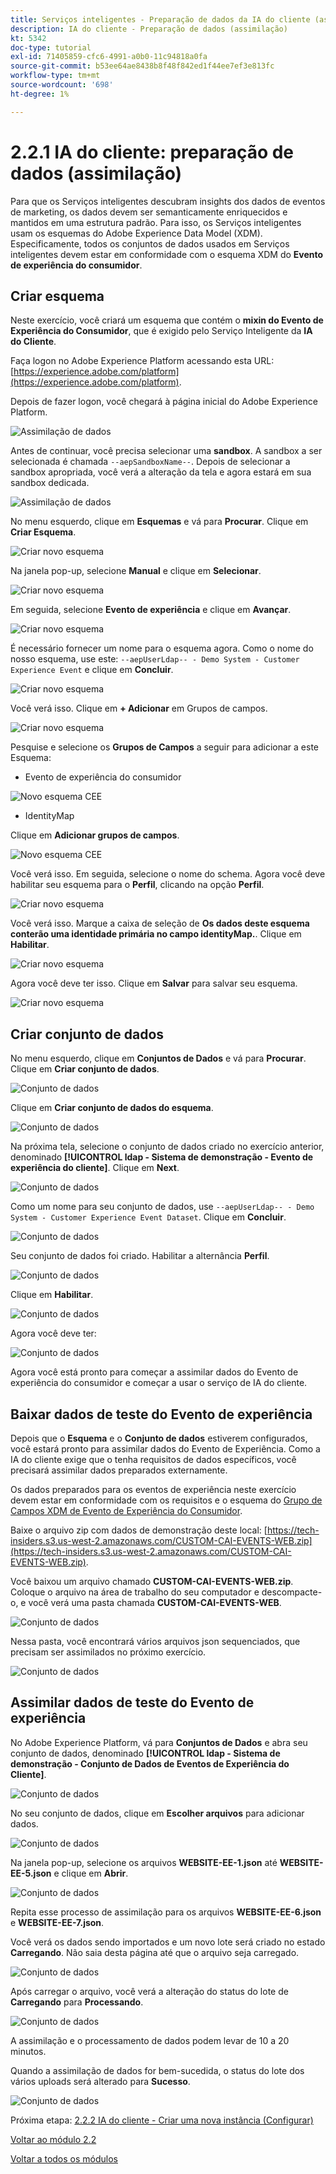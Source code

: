 ```yaml
---
title: Serviços inteligentes - Preparação de dados da IA do cliente (assimilação)
description: IA do cliente - Preparação de dados (assimilação)
kt: 5342
doc-type: tutorial
exl-id: 71405859-cfc6-4991-a0b0-11c94818a0fa
source-git-commit: b53ee64ae8438b8f48f842ed1f44ee7ef3e813fc
workflow-type: tm+mt
source-wordcount: '698'
ht-degree: 1%

---
```


# 2.2.1 IA do cliente: preparação de dados (assimilação)

Para que os Serviços inteligentes descubram insights dos dados de eventos de marketing, os dados devem ser semanticamente enriquecidos e mantidos em uma estrutura padrão. Para isso, os Serviços inteligentes usam os esquemas do Adobe Experience Data Model (XDM).
Especificamente, todos os conjuntos de dados usados em Serviços inteligentes devem estar em conformidade com o esquema XDM do **Evento de experiência do consumidor**.

## Criar esquema

Neste exercício, você criará um esquema que contém o **mixin do Evento de Experiência do Consumidor**, que é exigido pelo Serviço Inteligente da **IA do Cliente**.

Faça logon no Adobe Experience Platform acessando esta URL: [https://experience.adobe.com/platform](https://experience.adobe.com/platform).

Depois de fazer logon, você chegará à página inicial do Adobe Experience Platform.

![Assimilação de dados](../../datacollection/module1.2/images/home.png)

Antes de continuar, você precisa selecionar uma **sandbox**. A sandbox a ser selecionada é chamada ``--aepSandboxName--``. Depois de selecionar a sandbox apropriada, você verá a alteração da tela e agora estará em sua sandbox dedicada.

![Assimilação de dados](../../datacollection/module1.2/images/sb1.png)

No menu esquerdo, clique em **Esquemas** e vá para **Procurar**. Clique em **Criar Esquema**.

![Criar novo esquema](./images/createschemabutton.png)

Na janela pop-up, selecione **Manual** e clique em **Selecionar**.

![Criar novo esquema](./images/schmanual.png)

Em seguida, selecione **Evento de experiência** e clique em **Avançar**.

![Criar novo esquema](./images/xdmee.png)

É necessário fornecer um nome para o esquema agora. Como o nome do nosso esquema, use este: `--aepUserLdap-- - Demo System - Customer Experience Event` e clique em **Concluir**.

![Criar novo esquema](./images/schname.png)

Você verá isso. Clique em **+ Adicionar** em Grupos de campos.

![Criar novo esquema](./images/xdmee1.png)

Pesquise e selecione os **Grupos de Campos** a seguir para adicionar a este Esquema:

- Evento de experiência do consumidor

![Novo esquema CEE](./images/cee1.png)

- IdentityMap

Clique em **Adicionar grupos de campos**.

![Novo esquema CEE](./images/cee2.png)

Você verá isso. Em seguida, selecione o nome do schema. Agora você deve habilitar seu esquema para o **Perfil**, clicando na opção **Perfil**.

![Criar novo esquema](./images/xdmee3.png)

Você verá isso. Marque a caixa de seleção de **Os dados deste esquema conterão uma identidade primária no campo identityMap.**. Clique em **Habilitar**.

![Criar novo esquema](./images/xdmee4.png)

Agora você deve ter isso. Clique em **Salvar** para salvar seu esquema.

![Criar novo esquema](./images/xdmee5.png)

## Criar conjunto de dados

No menu esquerdo, clique em **Conjuntos de Dados** e vá para **Procurar**. Clique em **Criar conjunto de dados**.

![Conjunto de dados](./images/createds.png)

Clique em **Criar conjunto de dados do esquema**.

![Conjunto de dados](./images/createdatasetfromschema.png)

Na próxima tela, selecione o conjunto de dados criado no exercício anterior, denominado **[!UICONTROL ldap - Sistema de demonstração - Evento de experiência do cliente]**. Clique em **Next**.

![Conjunto de dados](./images/createds1.png)

Como um nome para seu conjunto de dados, use `--aepUserLdap-- - Demo System - Customer Experience Event Dataset`. Clique em **Concluir**.

![Conjunto de dados](./images/createds2.png)

Seu conjunto de dados foi criado. Habilitar a alternância **Perfil**.

![Conjunto de dados](./images/createds3.png)

Clique em **Habilitar**.

![Conjunto de dados](./images/createds4.png)

Agora você deve ter:

![Conjunto de dados](./images/createds5.png)

Agora você está pronto para começar a assimilar dados do Evento de experiência do consumidor e começar a usar o serviço de IA do cliente.

## Baixar dados de teste do Evento de experiência

Depois que o **Esquema** e o **Conjunto de dados** estiverem configurados, você estará pronto para assimilar dados do Evento de Experiência. Como a IA do cliente exige que o tenha requisitos de dados específicos, você precisará assimilar dados preparados externamente.

Os dados preparados para os eventos de experiência neste exercício devem estar em conformidade com os requisitos e o esquema do [Grupo de Campos XDM de Evento de Experiência do Consumidor](https://github.com/adobe/xdm/blob/797cf4930d5a80799a095256302675b1362c9a15/docs/reference/context/experienceevent-consumer.schema.md).

Baixe o arquivo zip com dados de demonstração deste local: [https://tech-insiders.s3.us-west-2.amazonaws.com/CUSTOM-CAI-EVENTS-WEB.zip](https://tech-insiders.s3.us-west-2.amazonaws.com/CUSTOM-CAI-EVENTS-WEB.zip).

Você baixou um arquivo chamado **CUSTOM-CAI-EVENTS-WEB.zip**. Coloque o arquivo na área de trabalho do seu computador e descompacte-o, e você verá uma pasta chamada **CUSTOM-CAI-EVENTS-WEB**.

![Conjunto de dados](./images/ingest.png)

Nessa pasta, você encontrará vários arquivos json sequenciados, que precisam ser assimilados no próximo exercício.

![Conjunto de dados](./images/ingest1a.png)

## Assimilar dados de teste do Evento de experiência

No Adobe Experience Platform, vá para **Conjuntos de Dados** e abra seu conjunto de dados, denominado **[!UICONTROL ldap - Sistema de demonstração - Conjunto de Dados de Eventos de Experiência do Cliente]**.

![Conjunto de dados](./images/ingest1.png)

No seu conjunto de dados, clique em **Escolher arquivos** para adicionar dados.

![Conjunto de dados](./images/ingest2.png)

Na janela pop-up, selecione os arquivos **WEBSITE-EE-1.json** até **WEBSITE-EE-5.json** e clique em **Abrir**.

![Conjunto de dados](./images/ingest3.png)

Repita esse processo de assimilação para os arquivos **WEBSITE-EE-6.json** e **WEBSITE-EE-7.json**.

Você verá os dados sendo importados e um novo lote será criado no estado **Carregando**. Não saia desta página até que o arquivo seja carregado.

![Conjunto de dados](./images/ingest4.png)

Após carregar o arquivo, você verá a alteração do status do lote de **Carregando** para **Processando**.

![Conjunto de dados](./images/ingest5.png)

A assimilação e o processamento de dados podem levar de 10 a 20 minutos.

Quando a assimilação de dados for bem-sucedida, o status do lote dos vários uploads será alterado para **Sucesso**.

![Conjunto de dados](./images/ingest7.png)

Próxima etapa: [2.2.2 IA do cliente - Criar uma nova instância (Configurar)](./ex2.md)

[Voltar ao módulo 2.2](./intelligent-services.md)

[Voltar a todos os módulos](./../../../overview.md)
